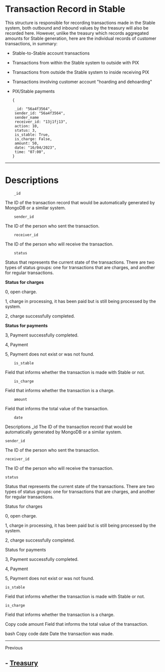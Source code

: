 # Transaction Record in Stable
This structure is responsible for recording transactions made in the Stable system, both outbound and inbound values by the treasury will also be recorded here. However, unlike the treasury which records aggregated amounts for Stable generation, here are the individual records of customer transactions, in summary:

- Stable-to-Stable account transactions
- Transactions from within the Stable system to outside with PIX
- Transactions from outside the Stable system to inside receiving PIX
- Transactions involving customer account "hoarding and dehoarding"
- PIX/Stable payments
  


      {

       _id: "56a4f3564",
       sender_id: "56a4f3564",
       sender_name
       receiver_id: "13j1fj13",
       action: 10,
       status: 3,
       is_stable: True,
       is_charge: False,
       amount: 50,
       date: "16/04/2023",
       time: "07:00",
      }   

______________

# Descriptions 

        _id
The ID of the transaction record that would be automatically generated by MongoDB or a similar system.

        sender_id
The ID of the person who sent the transaction.

        receiver_id
The ID of the person who will receive the transaction.

        status
Status that represents the current state of the transactions. There are two types of status groups: one for transactions that are charges, and another for regular transactions.

**Status for charges**

0, open charge.

1, charge in processing, it has been paid but is still being processed by the system.

2, charge successfully completed.

**Status for payments**
        
3, Payment successfully completed.

4, Payment

5, Payment does not exist or was not found.

        is_stable
Field that informs whether the transaction is made with Stable or not.

        is_charge

Field that informs whether the transaction is a charge.

        amount

Field that informs the total value of the transaction.

        date


Descriptions
    _id
The ID of the transaction record that would be automatically generated by MongoDB or a similar system.


    sender_id
The ID of the person who sent the transaction.

    receiver_id
The ID of the person who will receive the transaction.

    status
Status that represents the current state of the transactions. There are two types of status groups: one for transactions that are charges, and another for regular transactions.

Status for charges

0, open charge.

1, charge in processing, it has been paid but is still being processed by the system.

2, charge successfully completed.

Status for payments

3, Payment successfully completed.

4, Payment

5, Payment does not exist or was not found.

    is_stable
Field that informs whether the transaction is made with Stable or not.


    is_charge
Field that informs whether the transaction is a charge.

Copy code
    amount
Field that informs the total value of the transaction.

bash
Copy code
    date
Date the transaction was made.




______

Previous 

## - [Treasury](./estruturas/treasury.md)




